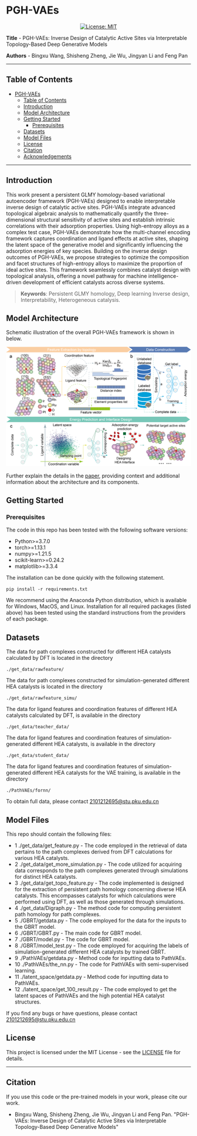 # PGH-VAEs

<div align='center'>
 
<!-- [![preprint](https://img.shields.io/static/v1?label=arXiv&message=2310.12508&color=B31B1B)](https://www.google.com/) -->
[![License: MIT](https://img.shields.io/badge/License-MIT-yellow.svg)](https://opensource.org/licenses/MIT)

</div>

**Title** - PGH-VAEs: Inverse Design of Catalytic Active Sites via Interpretable Topology-Based Deep Generative Models

**Authors** - Bingxu Wang, Shisheng Zheng, Jie Wu, Jingyan Li and Feng Pan

---

## Table of Contents

- [PGH-VAEs](#PGH-VAEs)
  - [Table of Contents](#table-of-contents)
  - [Introduction](#introduction)
  - [Model Architecture](#model-architecture)
  - [Getting Started](#getting-started)
    - [Prerequisites](#prerequisites)
  - [Datasets](#Datasets)
  - [Model Files](#Model-Files)
  - [License](#license)
  - [Citation](#citation)
  - [Acknowledgements](#acknowledgements)

---

## Introduction
This work present a persistent GLMY homology-based variational autoencoder framework (PGH-VAEs) designed to enable interpretable inverse design of catalytic active sites. PGH-VAEs integrate advanced topological algebraic analysis to mathematically quantify the three-dimensional structural sensitivity of active sites and establish intrinsic correlations with their adsorption properties. Using high-entropy alloys as a complex test case, PGH-VAEs demonstrate how the multi-channel encoding framework captures coordination and ligand effects at active sites, shaping the latent space of the generative model and significantly influencing the adsorption energies of key species. Building on the inverse design outcomes of PGH-VAEs, we propose strategies to optimize the composition and facet structures of high-entropy alloys to maximize the proportion of ideal active sites. This framework seamlessly combines catalyst design with topological analysis, offering a novel pathway for machine intelligence-driven development of efficient catalysts across diverse systems.

> **Keywords**: Persistent GLMY homology, Deep learning Inverse design, Interpretability, Heterogeneous catalysis.

## Model Architecture
Schematic illustration of the overall PGH-VAEs framework is shown in below.

![Model Architecture](fig1.png)

Further explain the details in the [paper](https://github.com/PKUsam2023/PGH-VAEs), providing context and additional information about the architecture and its components.

## Getting Started

### Prerequisites

The code in this repo has been tested with the following software versions:
- Python>=3.7.0
- torch>=1.13.1
- numpy>=1.21.5
- scikit-learn>=0.24.2
- matplotlib>=3.3.4

The installation can be done quickly with the following statement.
```
pip install -r requirements.txt
```

We recommend using the Anaconda Python distribution, which is available for Windows, MacOS, and Linux. Installation for all required packages (listed above) has been tested using the standard instructions from the providers of each package.

## Datasets

The data for path complexes constructed for different HEA catalysts calculated by DFT is located in the directory
```
./get_data/rawfeature/
```
The data for path complexes constructed for simulation-generated different HEA catalysts is located in the directory
```
./get_data/rawfeature_simu/
```
The data for ligand features and coordination features of different HEA catalysts calculated by DFT, is available in the directory
```
./get_data/teacher_data/
```
The data for ligand features and coordination features of simulation-generated different HEA catalysts, is available in the directory
```
./get_data/student_data/
```
The data for ligand features and coordination features of simulation-generated different HEA catalysts for the VAE training, is available in the directory
```
./PathVAEs/fornn/
```
To obtain full data, please contact 2101212695@stu.pku.edu.cn 


## Model Files

This repo should contain the following files:
- 1 ./get_data/get_feature.py - The code employed in the retrieval of data pertains to the path complexes derived from DFT calculations for various HEA catalysts.
- 2 ./get_data/get_more_simulation.py - The code utilized for acquiring data corresponds to the path complexes generated through simulations for distinct HEA catalysts.
- 3 ./get_data/get_topo_feature.py - The code implemented is designed for the extraction of persistent path homology concerning diverse HEA catalysts. This encompasses catalysts for which calculations were performed using DFT, as well as those generated through simulations.
- 4 ./get_data/Digraph.py - The method code for computing persistent path homology for path complexes.
- 5 ./GBRT/getdata.py - The code employed for the data for the inputs to the GBRT model.
- 6 ./GBRT/GBRT.py - The main code for GBRT model.
- 7 ./GBRT/model.py - The code for GBRT model.
- 8 ./GBRT/model_test.py - The code employed for acquiring the labels of simulation-generated different HEA catalysts by trained GBRT.
- 9 ./PathVAEs/getdata.py - Method code for inputting data to PathVAEs.
- 10 ./PathVAEs/the_nn.py - The code for PathVAEs with semi-supervised learning.
- 11 ./latent_space/getdata.py - Method code for inputting data to PathVAEs.
- 12 ./latent_space/get_100_result.py - The code employed to get the latent spaces of PathVAEs and the high potential HEA catalyst structures.

If you find any bugs or have questions, please contact 2101212695@stu.pku.edu.cn

## License

This project is licensed under the MIT License - see the [LICENSE](LICENSE) file for details.

---

## Citation

If you use this code or the pre-trained models in your work, please cite our work. 
- Bingxu Wang, Shisheng Zheng, Jie Wu, Jingyan Li and Feng Pan. "PGH-VAEs: Inverse Design of Catalytic Active Sites via Interpretable Topology-Based Deep Generative Models"
